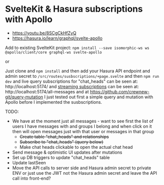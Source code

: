 # SvelteKit & Hasura subscriptions with Apollo

- https://youtu.be/8SCgCkHfZyQ
- https://hasura.io/learn/graphql/svelte-apollo

Add to existing SvelteKit project: `npm install --save isomorphic-ws ws @apollo/client/core graphql-ws svelte-apollo`

or

Just clone and `npm install` and then add your Hasura API endpoint and admin secret to `/src/routes/susbscriptions/+page.svelte` and then `npm run dev` and live query subscriptions for "chat_heads" can be seen at: http://localhost:5174/ and [streaming subscriptions](https://hasura.io/docs/latest/subscriptions/postgres/streaming/index/) can be seen at: http://localhost:5174/all-messages and at https://github.com/crewnew-git/query-mutation I just tested out first a simple query and mutation with Apollo before I implemented the susbscriptions.

TODO:

- We have at the moment just all messages - want to see first the list of users I have messages with and groups I belong and when click on it then will open messages just with that user or messages in that group
  - ~~Create table "chat_heads" and relationships~~
  - ~~Subscribe to "chat_heads" (query below)~~
  - Make chat heads clickable to open the actual chat head
- Send message & optimistic UI updates after mutations
- Set up DB triggers to update "chat_heads" table
- Update lastSeen
- Move the API calls to server side and Hasura admin secret to private ENV or just use the JWT not the Hasura admin secret and leave the API call into front-end?